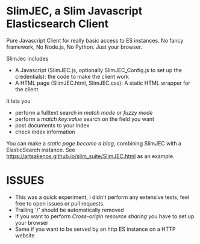 
SlimJEC, a Slim Javascript Elasticsearch Client
===============================================
Pure Javascript Client for really basic access to ES instances.
No fancy framework, No Node.js, No Python. Just your browser.

SlimJec includes
* A Javascript (SlimJEC.js, optionally SlimJEC_Config.js to set up the credentials): the code to make the client work
* A HTML page (SlimJEC.html, SlimJEC.css): A static HTML wrapper for the client

It lets you
* perform a fulltext search in *match mode* or *fuzzy mode*
* perform a *match key:value* search on the field you want
* post documents to your index
* check index information

You can make a *static page become a blog*, combining SlimJEC with a ElasticSearch instance.
See https://artsakenos.github.io/slim_suite/SlimJEC.html as an example.

ISSUES
======
* This was a quick experiment, I didn't perform any extensive tests, feel free to open issues or pull requests.
* Trailing '/' should be automatically removed
* If you want to perform *Cross-origin resource sharing* you have to set up your browser
* Same if you want to be served by an http ES instance on a HTTP website
